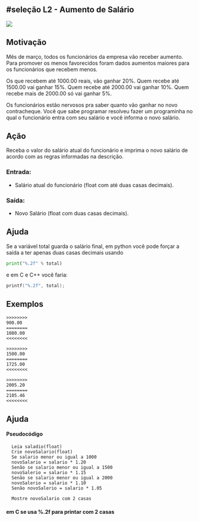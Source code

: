 ## #seleção L2 - Aumento de Salário


![](https://raw.githubusercontent.com/qxcodefup/arcade/master/base/021/__capa.jpg)

## Motivação

Mês de março, todos os funcionários da empresa vão receber aumento. Para promover os menos favorecidos foram dados aumentos maiores para os funcionários que recebem menos.

Os que recebem até 1000.00 reais, vão ganhar 20%. Quem recebe até 1500.00 vai ganhar 15%. Quem recebe até 2000.00 vai ganhar 10%. Quem recebe mais de 2000.00 só vai ganhar 5%.

Os funcionários estão nervosos pra saber quanto vão ganhar no novo contracheque. Você que sabe programar resolveu fazer um programinha no qual o funcionário entra com seu salário e você informa o novo salário.

## Ação

Receba o valor do salário atual do funcionário e imprima o novo salário de acordo com as regras informadas na descrição.

### Entrada:

* Salário atual do funcionário (float com até duas casas decimais).

### Saída:

* Novo Salário (float com duas casas decimais).

## Ajuda

Se a variável total guarda o salário final, em python você pode forçar a saída a ter apenas duas casas decimais usando

``` python
print("%.2f" % total)
```

e em C e C++ você faria:

```C
printf("%.2f", total);
```

## Exemplos

```
>>>>>>>>
900.00
========
1080.00
<<<<<<<<

>>>>>>>>
1500.00
========
1725.00
<<<<<<<<

>>>>>>>>
2005.20
========
2105.46
<<<<<<<<
```

## Ajuda

#### Pseudocódigo
```
  Leia saladio(float)
  Crie novoSalario(float)
  Se salario menor ou igual a 1000
  novoSalario = salario * 1.20
  Senão se salario menor ou igual a 1500
  novoSalerio = salario * 1.15
  Senão se salario menor ou igual a 2000
  novoSalerio = salario * 1.10
  Senão novoSalerio = salario * 1.05
  
  Mostre novoSalario com 2 casas
```
#### em C se usa %.2f para printar com 2 casas